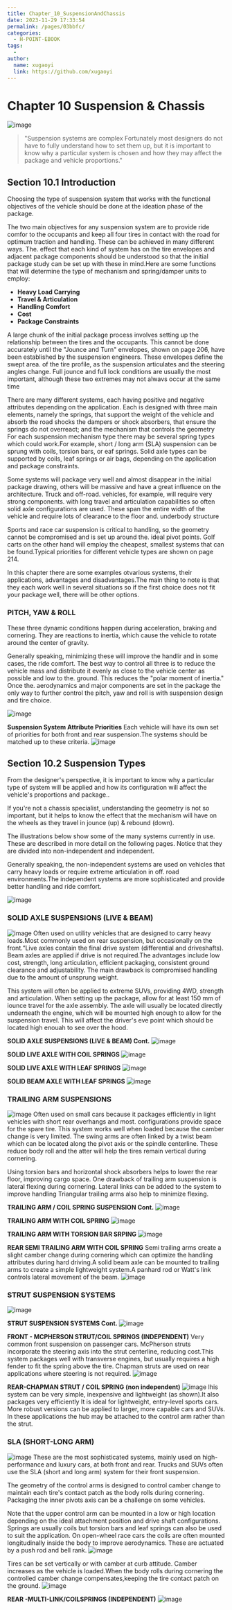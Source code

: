 ```yaml
---
title: Chapter_10_SuspensionAndChassis
date: 2023-11-29 17:33:54
permalink: /pages/03bbfc/
categories:
  - H-POINT-EBOOK
tags:
  - 
author: 
  name: xugaoyi
  link: https://github.com/xugaoyi
---
```

# Chapter 10 Suspension & Chassis

![image](./img/chapter_10/chapter10cover.jpg)
>"Suspension systems are complex Fortunately most designers do not have to fully understand how to set them up, but it is important to know why a particular system is chosen and how they may affect the package and vehicle proportions."

## Section 10.1 Introduction

Choosing the type of suspension system that works with the functional objectives of the vehicle should be done at the ideation phase of the package.

The two main objectives for any suspension system are to provide ride comfor to the occupants and keep all four tires in contact with the road for optimum traction and handling. These can be achieved in many different ways. The. effect that each kind of system has on the tire envelopes and adjacent package components should be understood so that the initial package study can be set up with these in mind.Here are some functions that will determine the type of mechanism and spring/damper units to employ:

* **Heavy Load Carrying**
* **Travel & Articulation**
* **Handling Comfort**
* **Cost**
* **Package Constraints**

A large chunk of the initial package process involves setting up the relationship between the tires and the occupants. This cannot be done accurately until the "Jounce and Turn" envelopes, shown on page 206, have been established by the suspension engineers. These envelopes define the swept area. of the tire profile, as the suspension articulates and the steering angles change. Full jounce and full lock conditions are usually the most important, although these two extremes may not alwavs occur at the same time

There are many different systems, each having positive and negative attributes depending on the application. Each is designed with three main elements, namely the springs, that support the weight of the vehicle and absorb the road shocks the dampers or shock absorbers, that ensure the springs do not overreact; and the mechanism that controls the geometry For each suspension mechanism type there may be several spring types which could work.For example, short / long arm (SLA) suspension can be sprung with coils, torsion bars, or eaf springs. Solid axle types can be supported by coils, leaf springs or air bags, depending on the application and package constraints.

Some systems will package very well and almost disappear in the initial package drawing, others will be massive and have a great influence on the architecture. Truck and off-road. vehicles, for example, will require very strong components. with long travel and articulation capabilities so often solid axle configurations are used. These span the entire width of the vehicle and require lots of clearance to the floor and. underbody structure

Sports and race car suspension is critical to handling, so the geometry cannot be compromised and is set up around the. ideal pivot points. Golf carts on the other hand will employ the cheapest, smallest systems that can be found.Typical priorities for different vehicle types are shown on page 214.

In this chapter there are some examples otvarious systems, their applications, advantages and disadvantages.The main thing to note is that they each work well in several situations so if the first choice does not fit your package well, there will be other options.

### PITCH, YAW & ROLL

These three dynamic conditions happen during acceleration, braking and cornering. They are reactions to inertia, which cause the vehicle to rotate around the center of gravity.

Generally speaking, minimizing these will improve the handlir and in some cases, the ride comfort. The best way to control all three is to reduce the vehicle mass and distribute it evenly as close to the vehicle center as possible and low to the. ground. This reduces the "polar moment of inertia." Once the. aerodynamics and major components are set in the package the only way to further control the pitch, yaw and roll is with suspension design and tire choice.

![image](./img/chapter_10/pitchyawroll.JPG)

**Suspension System Attribute Priorities**
Each vehicle will have its own set of priorities for both front and rear suspension.The systems should be matched up to these criteria.
![image](./img/chapter_10/suspensionpriorities.jpg)

## Section 10.2 Suspension Types

From the designer's perspective, it is important to know why a particular type of system will be applied and how its configuration will affect the vehicle's proportions and package..

If you're not a chassis specialist, understanding the geometry is not so important, but it helps to know the effect that the mechanism will have on the wheels as they travel in jounce (up) & rebound (down).

The illustrations below show some of the many systems currently in use. These are described in more detail on the following pages. Notice that they are divided into non-independent and independent.

Generally speaking, the non-independent systems are used on vehicles that carry heavy loads or require extreme articulation in off. road environments.The independent systems are more sophisticated and provide better handling and ride comfort.

![image](./img/chapter_10/suspensiontypes.jpg)


### SOLID AXLE SUSPENSIONS (LIVE & BEAM)
![image](./img/chapter_10/solidaxlesuspension.jpg)
Often used on utility vehicles that are designed to carry heavy loads.Most commonly used on rear suspension, but occasionally on the front.“Live axles contain the final drive system (differential and driveshafts). Beam axles are applied if drive is not required.The advantages include low cost, strength, long articulation, efficient packaging, consistent ground clearance and adjustability. The main drawback is compromised handling due to the amount of unsprung weight.

This system will often be applied to extreme SUVs, providing 4WD, strength and articulation. When setting up the package, allow for at least 150 mm of iounce travel for the axle assembly. The axle will usually be located directly underneath the engine, which will be mounted high enough to allow for the suspension travel. This will affect the driver's eve point which should be located high enouah to see over the hood.

**SOLID AXLE SUSPENSIONS (LIVE & BEAM) Cont.**
![image](./img/chapter_10/solidcondt.JPG)

**SOLID LIVE AXLE WITH COIL SPRINGS**
![image](./img/chapter_10/solidwithcoilsprings.JPG)



**SOLID LIVE AXLE WITH LEAF SPRINGS**
![image](./img/chapter_10/solidlivewithleaf.JPG)

**SOLID BEAM AXLE WITH LEAF SPRINGS**
![image](./img/chapter_10/solidbeamwithleaf.JPG)

### TRAILING ARM SUSPENSIONS
![image](./img/chapter_10/trailingarm.jpg)
Often used on small cars because it packages efficiently in light vehicles with short rear overhangs and most. configurations provide space for the spare tire. This system works well when loaded because the camber change is very limited. The swing arms are often linked by a twist beam which can be located along the pivot axis or the spindle centerline. These reduce body roll and the atter will help the tires remain vertical during cornering.

Using torsion bars and horizontal shock absorbers helps to lower the rear floor, improving cargo space. One drawback of trailing arm suspension is lateral flexing during cornering. Lateral links can be added to the system to improve handling Triangular trailing arms also help to minimize flexing.

**TRAILING ARM / COIL SPRING SUSPENSION Cont.**
![image](./img/chapter_10/trailingarmcondt.JPG)

**TRAILING ARM WITH COIL SPRING**
![image](./img/chapter_10/trailingarmwithcoil.JPG)

**TRAILING ARM WITH TORSION BAR SRPING**
![image](./img/chapter_10/trailingarmwithtorsionbar.JPG)

**REAR SEMI TRAILING ARM WITH COIL SPRING**
Semi trailing arms create a slight camber change during cornering which can optimize the handling attributes during hard driving.A solid beam axle can be mounted to trailing arms to create a simple lightweight system.A panhard rod or Watt's link controls lateral movement of the beam.
![image](./img/chapter_10/semitrailingarm.JPG)

### STRUT SUSPENSION SYSTEMS
![image](./img/chapter_10/strutsuspension.JPG)

**STRUT SUSPENSION SYSTEMS Cont.**
![image](./img/chapter_10/strutsuspensioncondt.JPG)

**FRONT - MCPHERSON STRUT/COIL SPRINGS (INDEPENDENT)**
Very common front suspension on passenger cars. McPherson struts incorporate the steering axis into the strut centerline, reducing cost.This system packages well with transverse engines, but usually requires a high fender to fit the spring above the tire. Chapman struts are used on rear applications where steering is not required.
![image](./img/chapter_10/frmcpherson.JPG)

**REAR-CHAPMAN STRUT / COIL SPRING (non independent)**
![image](./img/chapter_10/rearchapmanstrut.JPG)
Ihis system can be very simple, inexpensive and lightweight (as shown).It also packages very efficiently It is ideal for lightweight, entry-level sports cars. More robust versions can be applied to larger, more capable cars and SUVs. In these applications the hub may be attached to the control arm rather than the strut.

### SLA (SHORT-LONG ARM)
![image](./img/chapter_10/shortlongarm.JPG)
These are the most sophisticated systems, mainly used on high- performance and luxury cars, at both front and rear. Trucks and SUVs often use the SLA (short and long arm) system for their front suspension.

The geometry of the control arms is designed to control camber change to maintain each tire's contact patch as the body rolls during cornering. Packaging the inner pivots axis can be a challenge on some vehicles. 

Note that the upper control arm can be mounted in a low or high Iocation depending on the ideal attachment position and drive shaft configurations. Springs are usually coils but torsion bars and leaf springs can also be used to suit the application. On open-wheel race cars the coils are often mounted longitudinally inside the body to improve aerodynamics. These are actuated by a push rod and bell rank.
![image](./img/chapter_10/shortlongarm2.JPG)

Tires can be set vertically or with camber at curb attitude. Camber increases as the vehicle is loaded.When the body rolls during cornering the controlled camber change compensates,keeping the tire contact patch on the ground.
![image](./img/chapter_10/slacont.JPG)

**REAR -MULTI-LINK/COILSPRINGS (INDEPENDENT)**
![image](./img/chapter_10/rearmultilink.JPG)